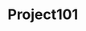 # Project101
<!-- so this is the css part of the code i worte




body {

background-color:  #CDD7DE;

text-align:center;

}

#go{

border-radius:25px;;

background-color:white;

height:520px;

margin-top:70px;

margin-left:0px;

margin-right:0px;

}


